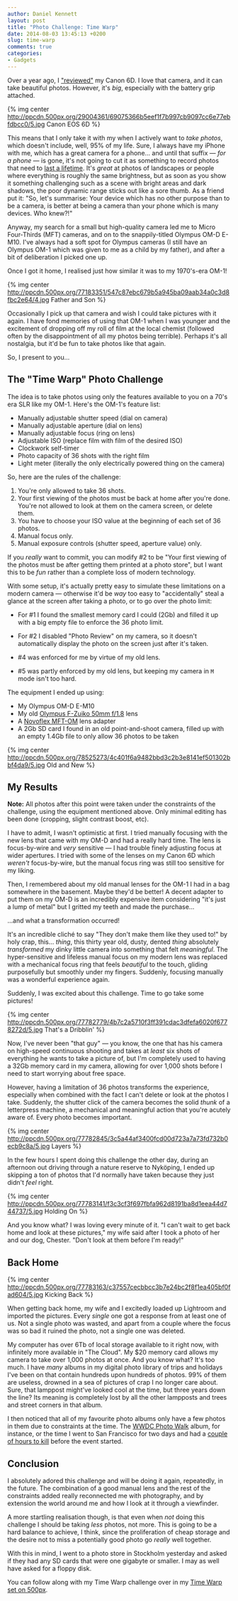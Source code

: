 ```yaml
---
author: Daniel Kennett
layout: post
title: "Photo Challenge: Time Warp"
date: 2014-08-03 13:45:13 +0200
slug: time-warp
comments: true
categories:
- Gadgets
---
```


Over a year ago, I ["reviewed"](http://ikennd.ac/blog/2013/03/canon-eos-6d-review/) my Canon 6D. I love that camera, and it can take beautiful photos. However, it's *big*, especially with the battery grip attached.

{% img center http://ppcdn.500px.org/29004361/69075366b5eef1f7b997cb9097cc6e77ebfdbcc0/5.jpg Canon EOS 6D %}

This means that I only take it with my when I actively want to *take photos*, which doesn't include, well, 95% of my life. Sure, I always have my iPhone with me, which has a great camera for a phone… and until that suffix — *for a phone* — is gone, it's not going to cut it as something to record photos that need to [last a lifetime](http://ikennd.ac/blog/2013/02/my-life-in-pictures/). It's *great* at photos of landscapes or people where everything is roughly the same brightness, but as soon as you show it something challenging such as a scene with bright areas and dark shadows, the poor dynamic range sticks out like a sore thumb. As a friend put it: "So, let's summarise:  Your device which has no other purpose than to be a camera, is better at being a camera than your phone which is many devices. Who knew?!"

Anyway, my search for a small but high-quality camera led me to Micro Four-Thirds (MFT) cameras, and on to the snappily-titled Olympus OM-D E-M10. I've always had a soft spot for Olympus cameras (I still have an Olympus OM-1 which was given to me as a child by my father), and after a bit of deliberation I picked one up.

Once I got it home, I realised just how similar it was to my 1970's-era OM-1!

{% img center http://ppcdn.500px.org/77183351/547c87ebc679b5a945ba09aab34a0c3d8fbc2e64/4.jpg Father and Son %}

Occasionally I pick up that camera and wish I could take pictures with it again. I have fond memories of using that OM-1 when I was younger and the excitement of dropping off my roll of film at the local chemist (followed often by the disappointment of all my photos being terrible). Perhaps it's all nostalgia, but it'd be fun to take photos like that again.

So, I present to you…

## The "Time Warp" Photo Challenge

The idea is to take photos using only the features available to you on a 70's era SLR like my OM-1. Here's the OM-1's feature list:

* Manually adjustable shutter speed (dial on camera)
* Manually adjustable aperture (dial on lens)
* Manually adjustable focus (ring on lens)
* Adjustable ISO (replace film with film of the desired ISO)
* Clockwork self-timer
* Photo capacity of 36 shots with the right film
* Light meter (literally the only electrically powered thing on the camera)

So, here are the rules of the challenge:

1. You're only allowed to take 36 shots.
2. Your first viewing of the photos must be back at home after you're done. You're not allowed to look at them on the camera screen, or delete them.
3. You have to choose your ISO value at the beginning of each set of 36 photos.
4. Manual focus only.
5. Manual exposure controls (shutter speed, aperture value) only.

If you *really* want to commit, you can modify #2 to be "Your first viewing of the photos must be after getting them printed at a photo store", but I want this to be *fun* rather than a complete loss of modern technology.

With some setup, it's actually pretty easy to simulate these limitations on a modern camera — otherwise it'd be *way* too easy to "accidentally" steal a glance at the screen after taking a photo, or to go over the photo limit:

* For #1 I found the smallest memory card I could (2Gb) and filled it up with a big empty file to enforce the 36 photo limit.

* For #2 I disabled "Photo Review" on my camera, so it doesn't automatically display the photo on the screen just after it's taken.

* \#4 was enforced for me by virtue of my old lens.

* \#5 was partly enforced by my old lens, but keeping my camera in `M` mode isn't too hard.

The equipment I ended up using:

* My Olympus OM-D E-M10
* My old [Olympus F-Zuiko 50mm f/1.8](http://www.mir.com.my/rb/photography/hardwares/classics/olympusom1n2/shared/zuiko/htmls/50mm1a.htm) lens
* A [Novoflex MFT-OM](https://www.novoflex.com/en/products/adapters/adapters-for-microfourthirds-cameras/) lens adapter
* A 2Gb SD card I found in an old point-and-shoot camera, filled up with an empty 1.4Gb file to only allow 36 photos to be taken

{% img center http://ppcdn.500px.org/78525273/4c401f6a9482bbd3c2b3e8141ef501302bbf4da9/5.jpg Old and New %}

## My Results

**Note:** All photos after this point were taken under the constraints of the challenge, using the equipment mentioned above. Only minimal editing has been done (cropping, slight contrast boost, etc).

I have to admit, I wasn't optimistic at first. I tried manually focusing with the new lens that came with my OM-D and had a really hard time. The lens is focus-by-wire and *very* sensitive — I had trouble finely adjusting focus at wider apertures. I tried with some of the lenses on my Canon 6D which *weren't* focus-by-wire, but the manual focus ring was still too sensitive for my liking.

Then, I remembered about my old manual lenses for the OM-1 I had in a bag somewhere in the basement. Maybe they'd be better! A decent adapter to put them on my OM-D is an incredibly expensive item considering "it's just a lump of metal" but I gritted my teeth and made the purchase…

…and what a transformation occurred!

It's an incredible cliché to say "They don't make them like they used to!" by holy crap, this… *thing*, this thirty year old, dusty, dented *thing* absolutely *transformed* my dinky little camera into something that felt *meaningful*. The hyper-sensitive and lifeless manual focus on my modern lens was replaced with a mechanical focus ring that feels *beautiful* to the touch, gliding purposefully but smoothly under my fingers. Suddenly, focusing manually was a wonderful experience again.

Suddenly, I was excited about this challenge. Time to go take some pictures!

{% img center http://ppcdn.500px.org/77782779/4b7c2a5710f3ff391cdac3dfefa6020f6778272d/5.jpg That's a Dribblin' %}

Now, I've never been "that guy" — you know, the one that has his camera on high-speed continuous shooting and takes at *least* six shots of everything he wants to take a picture of, but I'm completely used to having a 32Gb memory card in my camera, allowing for over 1,000 shots before I need to start worrying about free space.

However, having a limitation of 36 photos transforms the experience, especially when combined with the fact I can't delete or look at the photos I take. Suddenly, the shutter click of the camera becomes the solid *thunk* of a letterpress machine, a mechanical and meaningful action that you're acutely aware of. Every photo becomes important.

{% img center http://ppcdn.500px.org/77782845/3c5a44af3400fcd00d723a7a73fd732b0ecb9c8a/5.jpg Layers %}

In the few hours I spent doing this challenge the other day, during an afternoon out driving through a nature reserve to Nyköping, I ended up skipping a ton of photos that I'd normally have taken because they just didn't *feel* right.

{% img center http://ppcdn.500px.org/77783141/f3c3cf3f697fbfa962d8191ba8d1eea44d744737/5.jpg Holding On %}

And you know what? I was loving every minute of it. "I can't wait to get back home and look at these pictures," my wife said after I took a photo of her and our dog, Chester. "Don't look at them before I'm ready!"

## Back Home

{% img center http://ppcdn.500px.org/77783163/c37557cecbbcc3b7e24bc2f8f1ea405bf0fad604/5.jpg Kicking Back %}

When getting back home, my wife and I excitedly loaded up Lightroom and imported the pictures. Every *single* one got a response from at least one of us. Not a single photo was wasted, and apart from a couple where the focus was so bad it ruined the photo, not a single one was deleted.

My computer has over 6Tb of local storage available to it right now, with infinitely more available in "The Cloud". My $20 memory card allows my camera to take over 1,000 photos at once. And you know what? It's too much. I have *many* albums in my digital photo library of trips and holidays I've been on that contain hundreds upon hundreds of photos. 99% of them are useless, drowned in a sea of pictures of crap I no longer care about. Sure, that lamppost might've looked cool at the time, but three years down the line? Its meaning is completely lost by all the other lampposts and trees and street corners in that album.

I then noticed that all of my favourite photo albums only have a few photos in them due to constraints at the time. The [WWDC Photo Walk](http://500px.com/iKenndac/sets/wwdc_photo_walk_2013) album, for instance, or the time I went to San Francisco for two days and had a [couple of hours to kill](http://500px.com/iKenndac/stories/27102/san-francisco-music-hackday-2012) before the event started.

## Conclusion

I absolutely adored this challenge and will be doing it again, repeatedly, in the future. The combination of a good manual lens and the rest of the constraints added really reconnected me with photography, and by extension the world around me and how I look at it through a viewfinder.

A more startling realisation though, is that even when *not* doing this challenge I should be taking *less* photos, not more. This is going to be a hard balance to achieve, I think, since the proliferation of cheap storage and the desire not to miss a potentially good photo go *really* well together.

With this in mind, I went to a photo store in Stockholm yesterday and asked if they had any SD cards that were one gigabyte or smaller. I may as well have asked for a floppy disk.

You can follow along with my Time Warp challenge over in my [Time Warp set on 500px](http://500px.com/iKenndac/sets/time_warp).
